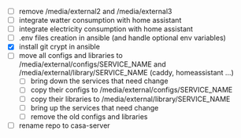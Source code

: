 - [ ] remove /media/external2 and /media/external3
- [ ] integrate watter consumption with home assistant
- [ ] integrate electricity consumption with home assistant
- [ ] .env files creation in ansible (and handle optional env variables)
- [x] install git crypt in ansible
- [ ] move all configs and libraries to /media/external/configs/SERVICE_NAME and /media/external/library/SERVICE_NAME (caddy, homeassistant ...)
  - [ ] bring down the services that need change
  - [ ] copy their configs to /media/external/configs/SERVICE_NAME
  - [ ] copy their libraries to /media/external/library/SERVICE_NAME
  - [ ] bring up the services that need change
  - [ ] remove the old configs and libraries
- [ ] rename repo to casa-server
